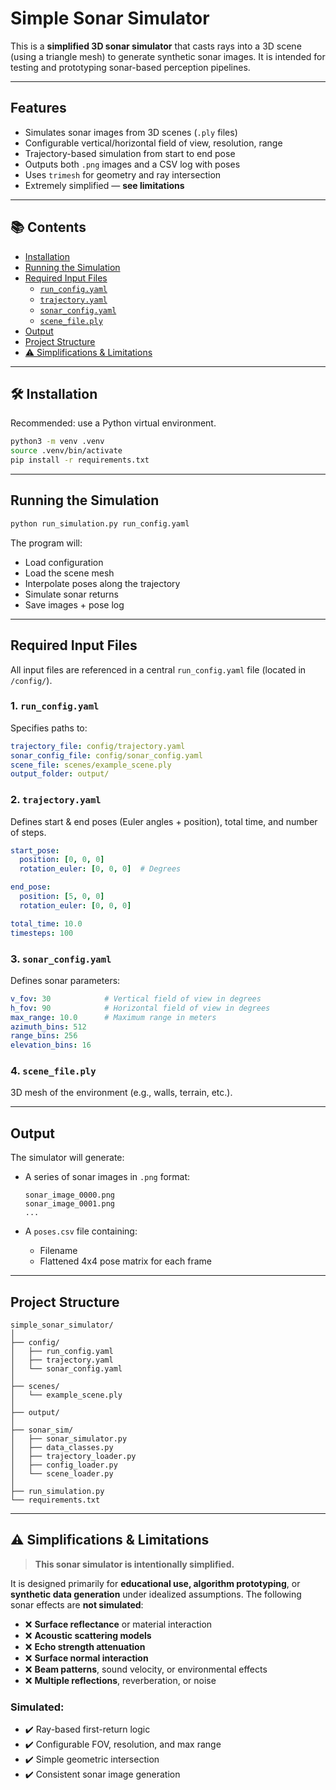 # Simple Sonar Simulator

This is a **simplified 3D sonar simulator** that casts rays into a 3D scene (using a triangle mesh) to generate synthetic sonar images. It is intended for testing and prototyping sonar-based perception pipelines.

---

## Features

- Simulates sonar images from 3D scenes (`.ply` files)
- Configurable vertical/horizontal field of view, resolution, range
- Trajectory-based simulation from start to end pose
- Outputs both `.png` images and a CSV log with poses
- Uses `trimesh` for geometry and ray intersection
- Extremely simplified — **see limitations**

---

## 📚 Contents

- [Installation](#installation)
- [Running the Simulation](#running-the-simulation)
- [Required Input Files](#required-input-files)
  - [`run_config.yaml`](#1-run_configyaml)
  - [`trajectory.yaml`](#2-trajectoryyaml)
  - [`sonar_config.yaml`](#3-sonar_configyaml)
  - [`scene_file.ply`](#4-scene_fileply)
- [Output](#output)
- [Project Structure](#project-structure)
- [⚠️ Simplifications & Limitations](#️-simplifications--limitations)

---

## 🛠️ Installation

Recommended: use a Python virtual environment.

```bash
python3 -m venv .venv
source .venv/bin/activate
pip install -r requirements.txt
```

---

## Running the Simulation

```bash
python run_simulation.py run_config.yaml
```

The program will:

* Load configuration
* Load the scene mesh
* Interpolate poses along the trajectory
* Simulate sonar returns
* Save images + pose log

---

## Required Input Files

All input files are referenced in a central `run_config.yaml` file (located in `/config/`).

### 1. `run_config.yaml`
Specifies paths to:
```yaml
trajectory_file: config/trajectory.yaml
sonar_config_file: config/sonar_config.yaml
scene_file: scenes/example_scene.ply
output_folder: output/
```

### 2. `trajectory.yaml`

Defines start & end poses (Euler angles + position), total time, and number of steps.

```yaml
start_pose:
  position: [0, 0, 0]
  rotation_euler: [0, 0, 0]  # Degrees

end_pose:
  position: [5, 0, 0]
  rotation_euler: [0, 0, 0]

total_time: 10.0
timesteps: 100
```

### 3. `sonar_config.yaml`

Defines sonar parameters:

```yaml
v_fov: 30            # Vertical field of view in degrees
h_fov: 90            # Horizontal field of view in degrees
max_range: 10.0      # Maximum range in meters
azimuth_bins: 512
range_bins: 256
elevation_bins: 16
```

### 4. `scene_file.ply`

3D mesh of the environment (e.g., walls, terrain, etc.).

---

## Output

The simulator will generate:

* A series of sonar images in `.png` format:

  ```
  sonar_image_0000.png
  sonar_image_0001.png
  ...
  ```

* A `poses.csv` file containing:

  * Filename
  * Flattened 4x4 pose matrix for each frame

---

## Project Structure

```
simple_sonar_simulator/
│
├── config/
│   ├── run_config.yaml
│   ├── trajectory.yaml
│   └── sonar_config.yaml
│
├── scenes/
│   └── example_scene.ply
│
├── output/
│
├── sonar_sim/
│   ├── sonar_simulator.py
│   ├── data_classes.py
│   ├── trajectory_loader.py
│   ├── config_loader.py
│   └── scene_loader.py
│
├── run_simulation.py
└── requirements.txt
```
---

## ⚠️ Simplifications & Limitations

> **This sonar simulator is intentionally simplified.**

It is designed primarily for **educational use, algorithm prototyping**, or **synthetic data generation** under idealized assumptions. The following sonar effects are **not simulated**:

* ❌ **Surface reflectance** or material interaction
* ❌ **Acoustic scattering models**
* ❌ **Echo strength attenuation**
* ❌ **Surface normal interaction**
* ❌ **Beam patterns**, sound velocity, or environmental effects
* ❌ **Multiple reflections**, reverberation, or noise

### Simulated:

* ✔️ Ray-based first-return logic
* ✔️ Configurable FOV, resolution, and max range
* ✔️ Simple geometric intersection
* ✔️ Consistent sonar image generation
